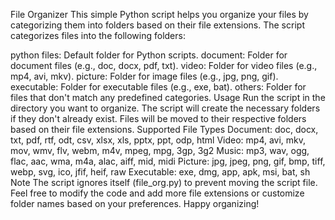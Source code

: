 File Organizer
This simple Python script helps you organize your files by categorizing them into folders based on their file extensions. The script categorizes files into the following folders:

python files: Default folder for Python scripts.
document: Folder for document files (e.g., doc, docx, pdf, txt).
video: Folder for video files (e.g., mp4, avi, mkv).
picture: Folder for image files (e.g., jpg, png, gif).
executable: Folder for executable files (e.g., exe, bat).
others: Folder for files that don't match any predefined categories.
Usage
Run the script in the directory you want to organize.
The script will create the necessary folders if they don't already exist.
Files will be moved to their respective folders based on their file extensions.
Supported File Types
Document: doc, docx, txt, pdf, rtf, odt, csv, xlsx, xls, pptx, ppt, odp, html
Video: mp4, avi, mkv, mov, wmv, flv, webm, m4v, mpeg, mpg, 3gp, 3g2
Music: mp3, wav, ogg, flac, aac, wma, m4a, alac, aiff, mid, midi
Picture: jpg, jpeg, png, gif, bmp, tiff, webp, svg, ico, jfif, heif, raw
Executable: exe, dmg, app, apk, msi, bat, sh
Note
The script ignores itself (file_org.py) to prevent moving the script file.
Feel free to modify the code and add more file extensions or customize folder names based on your preferences. Happy organizing!






